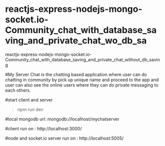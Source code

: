 # reactjs-express-nodejs-mongo-socket.io-Community_chat_with_database_saving_and_private_chat_wo_db_sa

reactjs-express-nodejs-mongo-socket.io-Community_chat_with_database_saving_and_private_chat_without_db_saving

#My Server Chat is the chatting based application where user can do chatting in community by pick up unique name and proceed to the app and user can also see the online users where they can do private messaging to each others.

#start client and server

> npm run dev

#local mongodb url: mongodb://localhost/mychatserver

#client run on : http://localhost:3000/

#node and socket.io server run on : http://localhost:5005/
